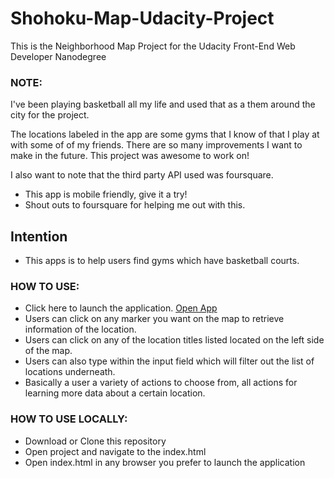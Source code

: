 # Shohoku-Map-Udacity-Project


 This is the Neighborhood Map Project for the Udacity Front-End Web Developer Nanodegree

### NOTE:

I've been playing basketball all my life and used that as a them around the city
for the project.

The locations labeled in the app are some gyms that I know of that I play at with some of
of my friends. There are so many improvements I want to make in the future. This
project was awesome to work on!

I also want to note that the third party API used was foursquare.

* This app is mobile friendly, give it a try!
* Shout outs to foursquare for helping me out with this.

## Intention
* This apps is to help users find gyms which have basketball courts.

### HOW TO USE:
* Click here to launch the application. [Open App](https://sweetbreadlarosa.github.io/Shohoku-Map-Udacity-Project/)
* Users can click on any marker you want on the map to retrieve information of the location.
* Users can click on any of the location titles listed located on the left side of the map.
* Users can also type within the input field which will filter out the list of locations
underneath.
* Basically a user a variety of actions to choose from, all actions for learning more data
about a certain location.

### HOW TO USE LOCALLY:
* Download or Clone this repository
* Open project and navigate to the index.html
* Open index.html in any browser you prefer to launch the application